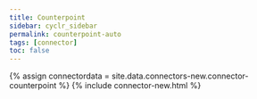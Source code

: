 ```yaml
---
title: Counterpoint
sidebar: cyclr_sidebar
permalink: counterpoint-auto
tags: [connector]
toc: false
---
```

{% assign connectordata = site.data.connectors-new.connector-counterpoint %}
{% include connector-new.html %}	